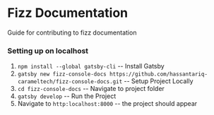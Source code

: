 # Fizz Documentation
Guide for contributing to fizz documentation

### Setting up on localhost
  1. ```npm install --global gatsby-cli``` 
        -- Install Gatsby
  2. `gatsby new fizz-console-docs https://github.com/hassantariq-carameltech/fizz-console-docs.git` 
        -- Setup Project Locally
  3. `cd fizz-console-docs` 
        -- Navigate to project folder
  4. `gatsby develop` 
        -- Run the Project
  5. Navigate to `http:localhost:8000` 
        -- the project should appear

